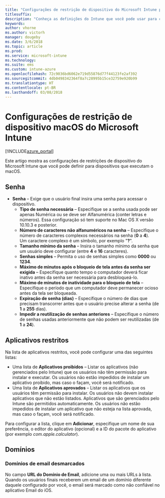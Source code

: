 ```yaml
---
title: "Configurações de restrição de dispositivo do Microsoft Intune para macOS"
titlesuffix: 
description: "Conheça as definições do Intune que você pode usar para controlar as configurações e as funcionalidades do dispositivo nos dispositivos que executam o macOS."
keywords: 
author: vhorne
ms.author: victorh
manager: dougeby
ms.date: 3/6/2018
ms.topic: article
ms.prod: 
ms.service: microsoft-intune
ms.technology: 
ms.suite: ems
ms.custom: intune-azure
ms.openlocfilehash: 72c9036bd6062e719d55876d77f44123fe2af392
ms.sourcegitcommit: 4db0498342364f8a7c28995b15ce32759e920b99
ms.translationtype: HT
ms.contentlocale: pt-BR
ms.lasthandoff: 03/08/2018
---
```

# <a name="microsoft-intune-macos-device-restriction-settings"></a>Configurações de restrição de dispositivo macOS do Microsoft Intune

[!INCLUDE[azure_portal](./includes/azure_portal.md)]

Este artigo mostra as configurações de restrições de dispositivo do Microsoft Intune que você pode definir para dispositivos que executam o macOS.

## <a name="password"></a>Senha
-   **Senha** – Exige que o usuário final insira uma senha para acessar o dispositivo.
    -   **Tipo de senha necessária** – Especifique se a senha usada pode ser apenas Numérica ou se deve ser Alfanumérica (conter letras e números). Essa configuração só tem suporte no Mac OS X versão 10.10.3 e posterior.
    -   **Número de caracteres não alfanuméricos na senha** – Especifique o número de caracteres complexos necessários na senha (**0** a **4**).<br>Um caractere complexo é um símbolo, por exemplo "**?**".
    -   **Tamanho mínimo da senha** – Insira o tamanho mínimo da senha que um usuário deve configurar (entre **4** e **16** caracteres).
    -   **Senhas simples** – Permita o uso de senhas simples como **0000** ou **1234**.
    -   **Máximo de minutos após o bloqueio de tela antes da senha ser exigida** – Especifique quanto tempo o computador deverá ficar inativo antes da senha ser necessária para desbloqueá-lo.
    -   **Máximo de minutos de inatividade para o bloqueio de tela** – Especifique o período que um computador deve permanecer ocioso antes da tela ser bloqueada.
    -   **Expiração de senha (dias)** – Especifique o número de dias que precisam transcorrer antes que o usuário precise alterar a senha (de **1** a **255** dias).
    -   **Impedir a reutilização de senhas anteriores** – Especifique o número de senhas usadas anteriormente que não podem ser reutilizadas (de **1** a **24**).

## <a name="restricted-apps"></a>Aplicativos restritos

Na lista de aplicativos restritos, você pode configurar uma das seguintes listas:

- Uma lista de **Aplicativos proibidos** – Listar os aplicativos (não gerenciados pelo Intune) que os usuários não têm permissão para instalar e executar. Os usuários não estão impedidos de instalar um aplicativo proibido, mas caso o façam, você será notificado.
- Uma lista de **Aplicativos aprovados** – Listar os aplicativos que os usuários têm permissão para instalar. Os usuários não devem instalar aplicativos que não estão listados. Aplicativos que são gerenciados pelo Intune são permitidos automaticamente. Os usuários não estão impedidos de instalar um aplicativo que não esteja na lista aprovada, mas caso o façam, você será notificado.

Para configurar a lista, clique em **Adicionar**, especifique um nome de sua preferência, o editor do aplicativo (opcional) e a ID do pacote do aplicativo (por exemplo *com.apple.calculator*).

## <a name="domains"></a>Domínios

### <a name="unmarked-email-domains"></a>Domínios de email desmarcados

No campo **URL do Domínio de Email**, adicione uma ou mais URLs à lista. Quando os usuários finais receberem um email de um domínio diferente daquele configurado por você, o email será marcado como não confiável no aplicativo Email do iOS.

